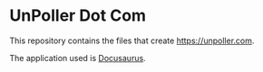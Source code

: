 # UnPoller Dot Com

This repository contains the files that create https://unpoller.com.

The application used is [Docusaurus](https://docusaurus.io).
